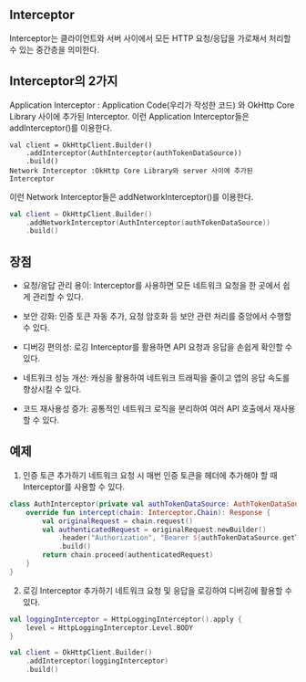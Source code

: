 ## Interceptor
Interceptor는 클라이언트와 서버 사이에서 모든 HTTP 요청/응답을 가로채서 처리할 수 있는 중간층을 의미한다.

## Interceptor의 2가지
Application Interceptor : Application Code(우리가 작성한 코드) 와 OkHttp Core Library 사이에 추가된 Interceptor.
이런 Application Interceptor들은 addInterceptor()를 이용한다.
```
val client = OkHttpClient.Builder()
    .addInterceptor(AuthInterceptor(authTokenDataSource))
    .build()
Network Interceptor :OkHttp Core Library와 server 사이에 추가된 Interceptor
```
이런 Network Interceptor들은 addNetworkInterceptor()를 이용한다.
```kotlin
val client = OkHttpClient.Builder()
    .addNetworkInterceptor(AuthInterceptor(authTokenDataSource))
    .build()
```
## 장점
+ 요청/응답 관리 용이: Interceptor를 사용하면 모든 네트워크 요청을 한 곳에서 쉽게 관리할 수 있다.

+ 보안 강화: 인증 토큰 자동 추가, 요청 암호화 등 보안 관련 처리를 중앙에서 수행할 수 있다.

+ 디버깅 편의성: 로깅 Interceptor를 활용하면 API 요청과 응답을 손쉽게 확인할 수 있다.

+ 네트워크 성능 개선: 캐싱을 활용하여 네트워크 트래픽을 줄이고 앱의 응답 속도를 향상시킬 수 있다.

+ 코드 재사용성 증가: 공통적인 네트워크 로직을 분리하여 여러 API 호출에서 재사용할 수 있다.

## 예제
1. 인증 토큰 추가하기
네트워크 요청 시 매번 인증 토큰을 헤더에 추가해야 할 때 Interceptor를 사용할 수 있다.
```kotlin
class AuthInterceptor(private val authTokenDataSource: AuthTokenDataSource) : Interceptor {
    override fun intercept(chain: Interceptor.Chain): Response {
        val originalRequest = chain.request()
        val authenticatedRequest = originalRequest.newBuilder()
            .header("Authorization", "Bearer ${authTokenDataSource.getToken()}")
            .build()
        return chain.proceed(authenticatedRequest)
    }
}
```
2. 로깅 Interceptor 추가하기
네트워크 요청 및 응답을 로깅하여 디버깅에 활용할 수 있다.
```kotlin
val loggingInterceptor = HttpLoggingInterceptor().apply {
    level = HttpLoggingInterceptor.Level.BODY
}

val client = OkHttpClient.Builder()
    .addInterceptor(loggingInterceptor)
    .build()
```